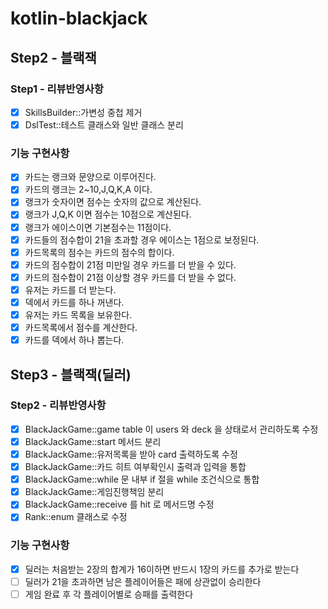 # kotlin-blackjack

## Step2 - 블랙잭

### Step1 - 리뷰반영사항
- [x] SkillsBuilder::가변성 중첩 제거
- [x] DslTest::테스트 클래스와 일반 클래스 분리

### 기능 구현사항
- [x] 카드는 랭크와 문양으로 이루어진다.
- [x] 카드의 랭크는 2~10,J,Q,K,A 이다.
- [x] 랭크가 숫자이면 점수는 숫자의 값으로 계산된다.
- [x] 랭크가 J,Q,K 이면 점수는 10점으로 계산된다.
- [x] 랭크가 에이스이면 기본점수는 11점이다.
- [x] 카드들의 점수합이 21을 초과할 경우 에이스는 1점으로 보정된다.
- [x] 카드목록의 점수는 카드의 점수의 합이다.
- [x] 카드의 점수합이 21점 미만일 경우 카드를 더 받을 수 있다.
- [x] 카드의 점수합이 21점 이상할 경우 카드를 더 받을 수 없다.
- [x] 유저는 카드를 더 받는다.
- [x] 덱에서 카드를 하나 꺼낸다.
- [x] 유저는 카드 목록을 보유한다.
- [x] 카드목록에서 점수를 계산한다.
- [x] 카드를 덱에서 하나 뽑는다.

## Step3 - 블랙잭(딜러)

### Step2 - 리뷰반영사항
- [x] BlackJackGame::game table 이 users 와 deck 을 상태로서 관리하도록 수정
- [x] BlackJackGame::start 메서드 분리
- [x] BlackJackGame::유저목록을 받아 card 출력하도록 수정
- [x] BlackJackGame::카드 히트 여부확인시 출력과 입력을 통합
- [x] BlackJackGame::while 문 내부 if 절을 while 조건식으로 통합
- [x] BlackJackGame::게임진행책임 분리
- [x] BlackJackGame::receive 를 hit 로 메서드명 수정
- [x] Rank::enum 클래스로 수정

### 기능 구현사항
- [x] 딜러는 처음받는 2장의 합계가 16이하면 반드시 1장의 카드를 추가로 받는다
- [ ] 딜러가 21을 초과하면 남은 플레이어들은 패에 상관없이 승리한다
- [ ] 게임 완료 후 각 플레이어별로 승패를 출력한다